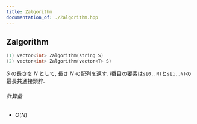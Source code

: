 ```yaml
---
title: Zalgorithm
documentation_of: ./Zalgorithm.hpp
---
```


## Zalgorithm
```C++
(1) vector<int> Zalgorithm(string S)
(2) vector<int> Zalgorithm(vector<T> S)
```

$S$ の長さを $N$ として, 長さ $N$ の配列を返す. $i$番目の要素は`s[0..N)`と`s[i..N)`の最長共通接頭辞.

###### 計算量

- $O(N)$


